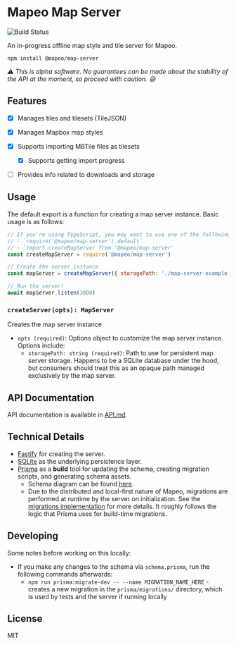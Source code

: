 # Mapeo Map Server

![Build Status](https://github.com/digidem/mapeo-map-server/actions/workflows/node.yml/badge.svg)

An in-progress offline map style and tile server for Mapeo.

`npm install @mapeo/map-server`

_⚠️ This is alpha software. No guarantees can be made about the stability of the API at the moment, so proceed with caution. 😄_

## Features

- [x] Manages tiles and tilesets (TileJSON)

- [x] Manages Mapbox map styles

- [x] Supports importing MBTile files as tilesets

  - [x] Supports getting import progress

- [ ] Provides info related to downloads and storage

## Usage

The default export is a function for creating a map server instance. Basic usage is as follows:

```js
// If you're using TypeScript, you may want to use one of the following import syntaxes to get type definitions:
// - `require('@mapeo/map-server').default`
// - `import createMapServer from '@mapeo/map-server'
const createMapServer = require('@mapeo/map-server')

// Create the server instance
const mapServer = createMapServer({ storagePath: './map-server-example.db' })

// Run the server!
await mapServer.listen(3000)
```

### `createServer(opts): MapServer`

Creates the map server instance

- `opts (required)`: Options object to customize the map server instance. Options include:
  - `storagePath: string (required)`: Path to use for persistent map server storage. Happens to be a SQLite database under the hood, but consumers should treat this as an opaque path managed exclusively by the map server.

## API Documentation

API documentation is available in [API.md](/API.md).

## Technical Details

- [Fastify](https://fastify.io/) for creating the server.
- [SQLite](https://sqlite.org/index.html) as the underlying persistence layer.
- [Prisma](https://www.prisma.io/) as a **build** tool for updating the schema, creating migration scripts, and generating schema assets.
  - Schema diagram can be found [here](/prisma/ERD.svg).
  - Due to the distributed and local-first nature of Mapeo, migrations are performed at runtime by the server on initialization. See the [migrations implementation](/src/lib/migrations.ts) for more details. It roughly follows the logic that Prisma uses for build-time migrations.

## Developing

Some notes before working on this locally:

- If you make any changes to the schema via `schema.prisma`, run the following commands afterwards:
  - `npm run prisma:migrate-dev -- --name MIGRATION_NAME_HERE` - creates a new migration in the `prisma/migrations/` directory, which is used by tests and the server if running locally

## License

MIT

